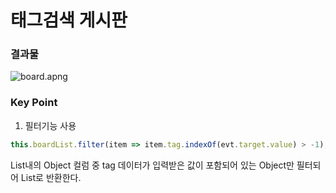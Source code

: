 # 태그검색 게시판

### 결과물

![board.apng](board.apng)

### Key Point

1. 필터기능 사용
```javascript
this.boardList.filter(item => item.tag.indexOf(evt.target.value) > -1);
```

List내의 Object 컬럼 중 tag 데이터가 입력받은 값이 포함되어 있는 
Object만 필터되어 List로 반환한다.
